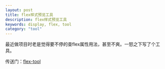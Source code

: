 ```yaml
---
layout: post
title: flex样式预览工具
description: flex样式预览工具
keywords: display, flex, tool
category: "tool"
---
```


最近做项目时老是觉得要不停的查flex属性用法，甚至不爽。一怒之下写了个工具。

传送门：<a href="/demo/flex-too.html" target="_blank">flex-tool</a>